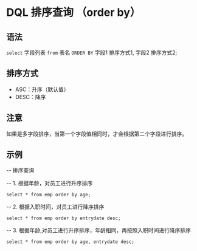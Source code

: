 # DQL 排序查询 （order by）

## 语法

`select` 字段列表 `from` 表名 `ORDER BY` 字段1 排序方式1, 字段2 排序方式2;


## 排序方式

- ASC：升序（默认值）
- DESC：降序


## 注意

如果是多字段排序，当第一个字段值相同时，才会根据第二个字段进行排序。


## 示例

-- 排序查询

-- 1. 根据年龄，对员工进行升序排序

    select * from emp order by age;


-- 2. 根据入职时间，对员工进行降序排序

    select * from emp order by entrydate desc;


-- 3. 根据年龄,对员工进行升序排序，年龄相同，再按照入职时间进行降序排序

    select * from emp order by age, entrydate desc;
